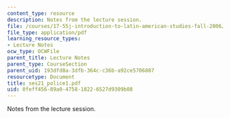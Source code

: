 ```yaml
---
content_type: resource
description: Notes from the lecture session.
file: /courses/17-55j-introduction-to-latin-american-studies-fall-2006/0feff45689a0475818226527d9309b08_ses21_police1.pdf
file_type: application/pdf
learning_resource_types:
- Lecture Notes
ocw_type: OCWFile
parent_title: Lecture Notes
parent_type: CourseSection
parent_uid: 193dfd8a-3dfb-364c-c36b-a92ce5706807
resourcetype: Document
title: ses21_police1.pdf
uid: 0feff456-89a0-4758-1822-6527d9309b08
---
```

Notes from the lecture session.


